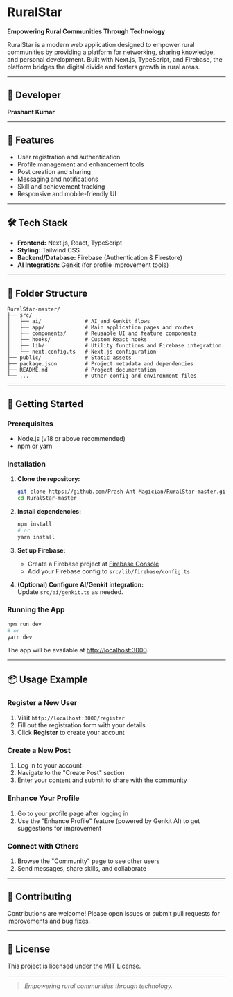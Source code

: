 # RuralStar

**Empowering Rural Communities Through Technology**

RuralStar is a modern web application designed to empower rural communities by providing a platform for networking, sharing knowledge, and personal development. Built with Next.js, TypeScript, and Firebase, the platform bridges the digital divide and fosters growth in rural areas.

---

## 👤 Developer

**Prashant Kumar**

---

## 🚀 Features

- User registration and authentication
- Profile management and enhancement tools
- Post creation and sharing
- Messaging and notifications
- Skill and achievement tracking
- Responsive and mobile-friendly UI

---

## 🛠️ Tech Stack

- **Frontend:** Next.js, React, TypeScript
- **Styling:** Tailwind CSS
- **Backend/Database:** Firebase (Authentication & Firestore)
- **AI Integration:** Genkit (for profile improvement tools)

---

## 📁 Folder Structure

```
RuralStar-master/
├── src/
│   ├── ai/              # AI and Genkit flows
│   ├── app/             # Main application pages and routes
│   ├── components/      # Reusable UI and feature components
│   ├── hooks/           # Custom React hooks
│   ├── lib/             # Utility functions and Firebase integration
│   └── next.config.ts   # Next.js configuration
├── public/              # Static assets
├── package.json         # Project metadata and dependencies
├── README.md            # Project documentation
└── ...                  # Other config and environment files
```

---

## 🏁 Getting Started

### Prerequisites

- Node.js (v18 or above recommended)
- npm or yarn

### Installation

1. **Clone the repository:**
   ```sh
   git clone https://github.com/Prash-Ant-Magician/RuralStar-master.git
   cd RuralStar-master
   ```
2. **Install dependencies:**
   ```sh
   npm install
   # or
   yarn install
   ```
3. **Set up Firebase:**
   - Create a Firebase project at [Firebase Console](https://console.firebase.google.com/)
   - Add your Firebase config to `src/lib/firebase/config.ts`

4. **(Optional) Configure AI/Genkit integration:**  
   Update `src/ai/genkit.ts` as needed.

### Running the App

```sh
npm run dev
# or
yarn dev
```

The app will be available at [http://localhost:3000](http://localhost:3000).

---

## 📦 Usage Example

### Register a New User

1. Visit `http://localhost:3000/register`
2. Fill out the registration form with your details
3. Click **Register** to create your account

### Create a New Post

1. Log in to your account
2. Navigate to the "Create Post" section
3. Enter your content and submit to share with the community

### Enhance Your Profile

1. Go to your profile page after logging in
2. Use the "Enhance Profile" feature (powered by Genkit AI) to get suggestions for improvement

### Connect with Others

1. Browse the "Community" page to see other users
2. Send messages, share skills, and collaborate

---

## 🤝 Contributing

Contributions are welcome! Please open issues or submit pull requests for improvements and bug fixes.

---

## 📄 License

This project is licensed under the MIT License.

---

> _Empowering rural communities through technology._
